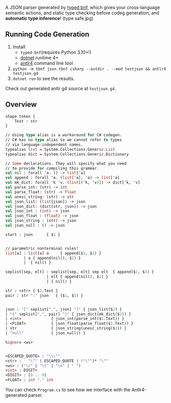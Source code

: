 A JSON parser generated by [typed bnf](https://github.com/thautwarm/typed-bnf), which gives your cross-language semantic actions, and static type checking before codeg generation, and **automatic type inference**!
(type safe.jpg)

## Running Code Generation

1. Install
    - `typed-bnf`(requires Python 3.10+!)
    - [dotnet](https://dotnet.microsoft.com/download/dotnet/5.0) runtime 4+
    - [antlr4](https://www.antlr.org/) command line tool
2. `python -m tbnf json.tbnf csharp --outdir . --mod testjson && antlr4 testjson.g4`
3. `dotnet run` to see the results.


Check out generated antlr g4 source at `testjson.g4`.


## Overview


```ocaml
shape token {
    Text : str
}

// Using type alias is a workaround for C# codegen.
// C# has no type alias so we cannot refer to types
// via language-independent names.
typealias list = System.Collections.Generic.List
typealias dict = System.Collections.Generic.Dictionary

// Some declarations. They will specify what you need
// to provide for compiling this grammar.
val nil : forall 'a. () -> list['a]
val append : forall 'a. (list['a], 'a) -> list['a]
val mk_dict: forall 'k 'v. (list[('k, 'v)]) -> dict['k, 'v]
val parse_int: (str) -> int
val parse_float: (str) -> float
val unesc_string: (str) -> str
val json_list: (list[json]) -> json
val json_dict: (dict[str, json]) -> json
val json_int : (int) -> json
val json_float : (float) -> json
val json_string : (str) -> json
val json_null : () -> json

start : json      { $1 }


// parametric nonterminal rules!
list[a] : list[a] a     { append($1, $2) }
        | a { append(nil(), $1) }
        |  { nil() }

seplist[sep, elt] : seplist[sep, elt] sep elt  { append($1, $3) }
                  | elt { append(nil(), $1) }
                  | { nil() }

str : <str> { $1.Text }
pair : str ":" json   { ($1, $3) }


json : "[" seplist[",", json] "]" { json_list($2) }
| "{" seplist[",", pair] "}" { json_dict(mk_dict($2)) }
| <int>             { json_int(parse_int($1.Text)) }
| <FLOAT>           { json_float(parse_float($1.Text)) }
| str               { json_string(unesc_string($1)) }
| "null"            { json_null() }

%ignore <ws>


<ESCAPED_QUOTE> : "\\\""
<str> :   "\"" ( ESCAPED_QUOTE | !"\"")* "\""
<ws> : ("\r" | "\t" | "\n" | " ")
<int> : DIGIT+
<DIGIT> : [0 .. 9]
<FLOAT> : int "." int
```

You can check `Program.cs` to see how we interface with the Antlr4-generated parser.
